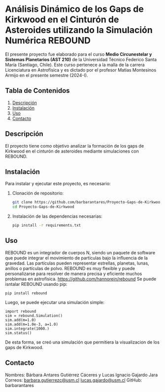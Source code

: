 # Análisis Dinámico de los Gaps de Kirkwood en el Cinturón de Asteroides utilizando la Simulación Numérica REBOUND
El presente proyecto fue elaborado para el curso **Medio Circunestelar y Sistemas Planetarios (AST 210)** de la Universidad Técnico Federico Santa María (Santiago, Chile). Este curso pertenece a la malla de la carrera Licenciatura en Astrofísica y es dictado por el profesor Matias Montesinos Armijo en el presente semestre (2024-I).

## Tabla de Contenidos
1. [Descripción](#descripción)
2. [Instalación](#instalación)
3. [Uso](#uso)
4. [Contacto](#contacto)

## Descripción
El proyecto tiene como objetivo analizar la formación de los gaps de Kirkwood en el cinturón de asteroides mediante simulaciones con REBOUND.

## Instalación

Para instalar y ejecutar este proyecto, es necesario:

1. Clonación de repositorio:
    ```sh
    git clone https://github.com/barbarantares/Proyecto-Gaps-de-Kirkwood.git
    cd Proyecto-Gaps-de-Kirkwood
    ```
2. Instalación de las dependencias necesarias:
    ```sh
    pip install -r requirements.txt
    ```
## Uso

REBOUND es un integrador de cuerpos N, siendo un paquete de software que puede integrar el movimiento de partículas bajo la influencia de la gravedad. Las partículas pueden representar estrellas, planetas, lunas, anillos o partículas de polvo. REBOUND es muy flexible y puede personalizarse para resolver de manera precisa y eficiente muchos problemas en astrofísica.
https://github.com/hannorein/rebound
Se puede isntalar REBOUND usando pip: 

 ```
 pip install rebound
```
Luego, se puede ejecutar una simulación simple:
 ```
import rebound
sim = rebound.Simulation()
sim.add(m=1.0)
sim.add(m=1.0e-3, a=1.0)
sim.integrate(1000.)
sim.status()
```
De esta forma, se creó una simulación que permitiera la visualizacion de los gaps de Kirkwood.
## Contacto
Nombres: Bárbara Antares Gutiérrez Cáceres y Lucas Ignacio Gajardo Jara
Correos: barbara.gutierrezc@usm.cl lucas.gajardo@usm.cl
GitHub: barbarantares




######

